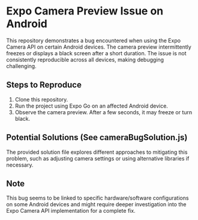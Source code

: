 # Expo Camera Preview Issue on Android

This repository demonstrates a bug encountered when using the Expo Camera API on certain Android devices. The camera preview intermittently freezes or displays a black screen after a short duration.  The issue is not consistently reproducible across all devices, making debugging challenging.

## Steps to Reproduce

1. Clone this repository.
2. Run the project using Expo Go on an affected Android device.
3. Observe the camera preview.  After a few seconds, it may freeze or turn black.

## Potential Solutions (See cameraBugSolution.js)

The provided solution file explores different approaches to mitigating this problem, such as adjusting camera settings or using alternative libraries if necessary.

## Note

This bug seems to be linked to specific hardware/software configurations on some Android devices and might require deeper investigation into the Expo Camera API implementation for a complete fix.
